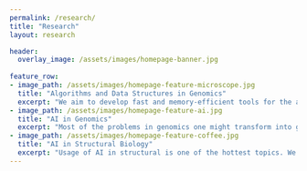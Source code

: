 ```yaml
---
permalink: /research/
title: "Research"
layout: research

header:
  overlay_image: /assets/images/homepage-banner.jpg
  
feature_row: 
- image_path: /assets/images/homepage-feature-microscope.jpg
  title: "Algorithms and Data Structures in Genomics"
  excerpt: "We aim to develop fast and memory-efficient tools for the analysis of DNA and RNA sequencing data. We have developed several state-of-the-art tools for sequence alignment (Edlib), mapping long reads (Graphmap and Graphmap2) and single and metagenome de novo genome assembly (Racon, Raven and RA) and classification of microbes from a metagenomics sample. In our work, we use classical algorithms and data structures for work with strings and graphs. In our work, we prefer using C++, which enables various levels of optimization. We use SIMD instruction (SPOA), MPI and CUDA GPU (SW#) parallelization."
- image_path: /assets/images/homepage-feature-ai.jpg
  title: "AI in Genomics"
  excerpt: "Most of the problems in genomics one might transform into graphs, strings and raw sequencing signal. Thus, we use contemporary AI methods in graph neural networks, natural language processing and methods for audio recognition on various genomics problems such as de novo assembly, detection of DNA and RNA modification and fast detection of microbes in a sample."
- image_path: /assets/images/homepage-feature-coffee.jpg
  title: "AI in Structural Biology"
  excerpt: "Usage of AI in structural is one of the hottest topics. We use graph neural networks for representation and supervised and reinforcement learning methods for solving problems related to RNA folding and stability and protein interaction sites."
---
```

[//]: # 
